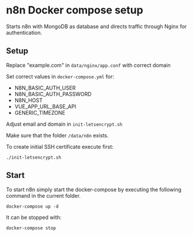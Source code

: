 # n8n Docker compose setup

Starts n8n with MongoDB as database and directs traffic through Nginx
for authentication.

## Setup

Replace "example.com" in `data/nginx/app.conf` with correct domain

Set correct values in `docker-compose.yml` for:
 - N8N_BASIC_AUTH_USER
 - N8N_BASIC_AUTH_PASSWORD
 - N8N_HOST
 - VUE_APP_URL_BASE_API
 - GENERIC_TIMEZONE

Adjust email and domain in `init-letsencrypt.sh`

Make sure that the folder `/data/n8n` exists.

To create initial SSH certificate execute first:

```
./init-letsencrypt.sh
```


## Start

To start n8n simply start the docker-compose by executing the following
command in the current folder.

```
docker-compose up -d
```

It can be stopped with:

```
docker-compose stop
```